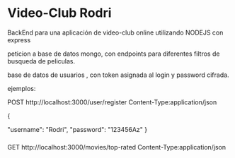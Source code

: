 # Video-Club Rodri
BackEnd para una aplicación de video-club online utilizando NODEJS con express

peticion a base de datos mongo, con endpoints para diferentes filtros de busqueda de peliculas.

base de datos de usuarios , con token asignada al login y password cifrada.

ejemplos:


POST  http://localhost:3000/user/register
Content-Type:application/json

{

   "username": "Rodri",
   "password": "123456Az"
}

###


GET  http://localhost:3000/movies/top-rated
Content-Type:application/json

